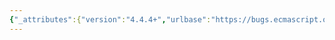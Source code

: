 ```yaml
---
{"_attributes":{"version":"4.4.4+","urlbase":"https://bugs.ecmascript.org/","maintainer":"dherman@mozilla.com"},"bug":{"bug_id":623,"creation_ts":"2012-08-19 17:59:00 -0700","short_desc":"15.7.4.7: \"elementss\"","delta_ts":"2012-09-28 12:24:23 -0700","product":"Draft for 6th Edition","component":"editorial issue","version":"Rev 9: July 8, 2012 Draft","rep_platform":"All","op_sys":"All","bug_status":"RESOLVED","resolution":"FIXED","priority":"Normal","bug_severity":"minor","everconfirmed":true,"reporter":{"uid":"jmdyck","name":"Michael Dyck"},"assigned_to":{"uid":"allen","name":"Allen Wirfs-Brock"},"long_desc":[{"commentid":1525,"comment_count":0,"who":{"uid":"jmdyck","name":"Michael Dyck"},"bug_when":"2012-08-19 17:59:28 -0700","thetext":"In 15.7.4.7 \"Number.prototype.toPrecision (precision)\",\nstep 14.a says:\n    \"Let m be the concatenation of the first e+1 elementss of m, ...\"\n\nChange \"elementss\" to \"elements\"."},{"commentid":1550,"comment_count":1,"who":{"uid":"allen","name":"Allen Wirfs-Brock"},"bug_when":"2012-08-30 13:27:39 -0700","thetext":"corrected in editor's draft"},{"commentid":1720,"comment_count":2,"who":{"uid":"allen","name":"Allen Wirfs-Brock"},"bug_when":"2012-09-28 12:24:23 -0700","thetext":"fixed in rev10, Sept. 27 2012 draft"}]}}
---
```


